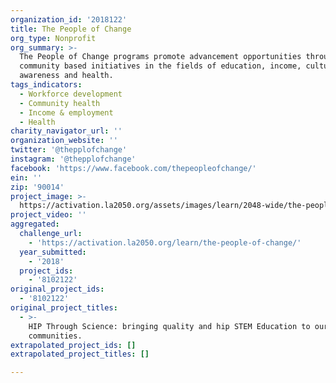 ```yaml
---
organization_id: '2018122'
title: The People of Change
org_type: Nonprofit
org_summary: >-
  The People of Change programs promote advancement opportunities through
  community based initiatives in the fields of education, income, cultural
  awareness and health.
tags_indicators:
  - Workforce development
  - Community health
  - Income & employment
  - Health
charity_navigator_url: ''
organization_website: ''
twitter: '@thepplofchange'
instagram: '@thepplofchange'
facebook: 'https://www.facebook.com/thepeopleofchange/'
ein: ''
zip: '90014'
project_image: >-
  https://activation.la2050.org/assets/images/learn/2048-wide/the-people-of-change.jpg
project_video: ''
aggregated:
  challenge_url:
    - 'https://activation.la2050.org/learn/the-people-of-change/'
  year_submitted:
    - '2018'
  project_ids:
    - '8102122'
original_project_ids:
  - '8102122'
original_project_titles:
  - >-
    HIP Through Science: bringing quality and hip STEM Education to our urban
    communities.
extrapolated_project_ids: []
extrapolated_project_titles: []

---
```

